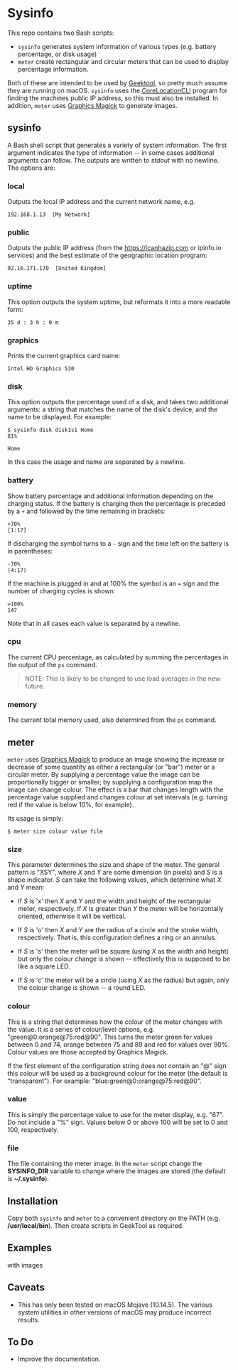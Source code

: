# Sysinfo

This repo contains two Bash scripts:

-   `sysinfo` generates system information of various types (e.g. battery percentage, or disk usage)
-   `meter` create rectangular and circular meters that can be used to display percentage information.

Both of these are intended to be used by [Geektool](https://www.tynsoe.org/v2/geektool/), so pretty much assume they are running on macOS. `sysinfo` uses the [CoreLocationCLI](https://github.com/fulldecent/corelocationcli) program for finding the machines public IP address, so this must also be installed. In addition, `meter` uses [Graphics Magick](http://www.graphicsmagick.org) to generate images. 

## sysinfo

A Bash shell script that generates a variety of system information. The first argument indicates the type of information -- in some cases additional arguments can follow. The outputs are written to *stdout* with no newline. The options are:

### local

Outputs the local IP address and the current network name, e.g.

```
192.168.1.13  [My Network]
```

### public

Outputs the public IP address (from the https://icanhazip.com or ipinfo.io services) and the best estimate of the geographic location program:

```
92.16.171.170  [United Kingdom]
```

### uptime

This option outputs the system uptime, but reformats it into a more readable form:

```
35 d : 3 h : 0 m
```

### graphics

Prints the current graphics card name:

```
Intel HD Graphics 530
```

### disk

This option outputs the percentage used of a disk, and takes two additional arguments: a string that matches the name of the disk's device, and the name to be displayed. For example:

```
$ sysinfo disk disk1s1 Home
81%

Home
```

In this case the usage and name are separated by a newline. 

### battery

Show battery percentage and additional information depending on the charging status. If the battery is charging then the percentage is preceded by a `+` and followed by the time remaining in brackets:

```
+70%
[1:17]
```

If discharging the symbol turns to a `-` sign and the time left on the battery is in parentheses:

```
-70%
(4:17)
```

If the machine is plugged in and at 100% the symbol is an `=` sign and the number of charging cycles is shown:

```
=100%
147
```

Note that in all cases each value is separated by a newline. 

### cpu

The current CPU percentage, as calculated by summing the percentages in the output of the `ps` command. 

> NOTE: This is likely to be changed to use load averages in the new future.

### memory

The current total memory used, also determined from the `ps` command.

## meter

`meter` uses [Graphics Magick](http://www.graphicsmagick.org) to produce an image showing the increase or decrease of some quantity as either a rectangular (or "bar") meter or a circular meter. By supplying a percentage value the image can be proportionally bigger or smaller; by supplying a configuration map the image can change colour. The effect is a bar that changes length with the percentage value supplied and changes colour at set intervals (e.g. turning red if the value is below 10%, for example).

Its usage is simply:

```
$ meter size colour value file
```

### size

This parameter determines the size and shape of the meter. The general pattern is "XSY", where *X* and *Y* are some dimension (in pixels) and *S* is a shape indicator. *S* can take the following values, which determine what *X* and *Y* mean:

-  If *S* is 'x' then *X* and *Y* and the width and height of the rectangular meter, respectively. If *X* is greater than *Y* the meter will be horizontally oriented, otherwise it will be vertical.

-  If *S* is 'o' then *X* and *Y* are the radius of a circle and the stroke width, respectively. That is, this configuration defines a ring or an annulus.

-  If *S* is 's' then the meter will be square (using *X* as the width and height) but only the colour change is shown -- effectively this is supposed to be like a square LED.

-  If *S* is 'c' the meter will be a circle (using *X* as the radius) but again, only the colour change is shown -- a round LED.

### colour

This is a string that determines how the colour of the meter changes with the value. It is a series of colour/level options, e.g. "green@0:orange@75:red@90". This turns the meter green for values between 0 and 74, orange between 75 and 89 and red for values over 90%. Colour values are those accepted by Graphics Magick. 

If the first element of the configuration string does not contain an "@" sign this colour will be used as a background colour for the meter (the default is "transparent"). For example: "blue:green@0:orange@75:red@90".

### value

This is simply the percentage value to use for the meter display, e.g. "67". Do not include a "%" sign. Values below 0 or above 100 will be set to 0 and 100, respectively.

### file

The file containing the meter image. In the `meter` script change the **SYSINFO_DIR** variable to change where the images are stored (the default is **~/.sysinfo**). 

## Installation

Copy both `sysinfo` and `meter` to a convenient directory on the PATH (e.g. **/usr/local/bin**). Then create scripts in GeekTool as required. 


## Examples

with images


## Caveats

-  This has only been tested on macOS Mojave (10.14.5). The various system utilities in other versions of macOS may produce incorrect results.


## To Do

-  Improve the documentation.
